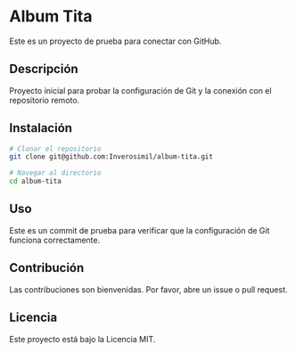 # Album Tita

Este es un proyecto de prueba para conectar con GitHub.

## Descripción

Proyecto inicial para probar la configuración de Git y la conexión con el repositorio remoto.

## Instalación

```bash
# Clonar el repositorio
git clone git@github.com:Inverosimil/album-tita.git

# Navegar al directorio
cd album-tita
```

## Uso

Este es un commit de prueba para verificar que la configuración de Git funciona correctamente.

## Contribución

Las contribuciones son bienvenidas. Por favor, abre un issue o pull request.

## Licencia

Este proyecto está bajo la Licencia MIT.
